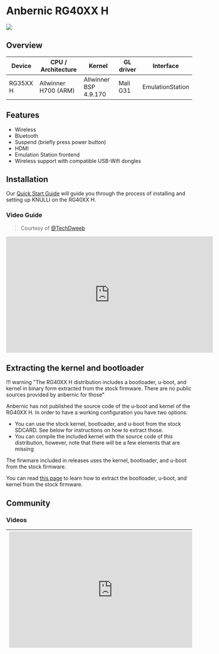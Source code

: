 # Anbernic RG40XX H

![](/_inc/images/knulli-booting-rg40xx-h.png)

## Overview

| Device | CPU / Architecture | Kernel | GL driver | Interface |
| -- | -- | -- | -- | -- |
| RG35XX H | Allwinner H700 (ARM) | Allwinner BSP 4.9.170 | Mali G31 | EmulationStation |

## Features

* Wireless
* Bluetooth
* Suspend (briefly press power button)
* HDMI
* Emulation Station frontend
* Wireless support with compatible USB-Wifi dongles

## Installation

Our [Quick Start Guide](../../../play/quick-start/) will guide you through the process of installing and setting up KNULLI on the RG40XX H.

### Video Guide

> Courtesy of [@TechDweeb](https://www.youtube.com/@TechDweeb)
<iframe width="560" height="315" src="https://www.youtube.com/embed/MVPUu2BWuqw?si=icEWARXRxd9oB1DC" title="YouTube video player" frameborder="0" allow="accelerometer; autoplay; clipboard-write; encrypted-media; gyroscope; picture-in-picture; web-share" allowfullscreen></iframe>

## Extracting the kernel and bootloader

!!! warning "The RG40XX H distribution includes a bootloader, u-boot, and kernel in binary form extracted from the stock firmware. There are no public sources provided by anbernic for those"

Anbernic has not published the source code of the u-boot and kernel of the RG40XX H. In order to have a working configuration you have two options:

* You can use the stock kernel, bootloader, and u-boot from the stock SDCARD. See below for instructions on how to extract those. 
* You can compile the included kernel with the source code of this distribution, however, note that there will be a few elements that are missing

The firwmare included in releases uses the kernel, bootloader, and u-boot from the stock firmware.

You can read [this page](../../guides/h700-firmware-extract.md) to learn how to extract the bootloader, u-boot, and kernel from the stock firmware.

## Community

### Videos

| <iframe width="560" height="315" src="https://www.youtube.com/embed/0Du0SmGCb-Y?si=VxvtjPDPbfjY5W4J" title="YouTube video player" frameborder="0" allow="accelerometer; autoplay; clipboard-write; encrypted-media; gyroscope; picture-in-picture; web-share" referrerpolicy="strict-origin-when-cross-origin" allowfullscreen></iframe> | <iframe width="560" height="315" src="https://www.youtube.com/embed/CZct4QPctd4?si=KWs222BhdO1TAqmX" title="YouTube video player" frameborder="0" allow="accelerometer; autoplay; clipboard-write; encrypted-media; gyroscope; picture-in-picture; web-share" allowfullscreen></iframe> |
| -- | -- |
